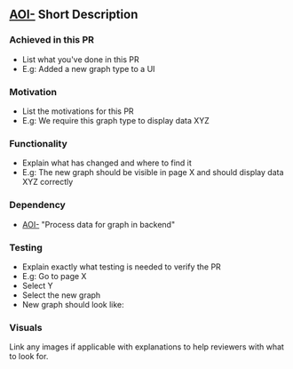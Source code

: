 [AOI-](https://ambrite.atlassian.net/browse/AOI-)
Short Description 
---------------------------------------------------------
### Achieved in this PR
- List what you've done in this PR
- E.g: Added a new graph type to a UI

### Motivation
- List the motivations for this PR
- E.g: We require this graph type to display data XYZ

### Functionality
- Explain what has changed and where to find it
- E.g: The new graph should be visible in page X and should display data XYZ correctly

### Dependency
- [AOI-](https://ambrite.atlassian.net/browse/AOI-) "Process data for graph in backend"

### Testing
- Explain exactly what testing is needed to verify the PR
- E.g: Go to page X
- Select Y
- Select the new graph
- New graph should look like:
 
### Visuals

Link any images if applicable with explanations to help reviewers with what to look for.
